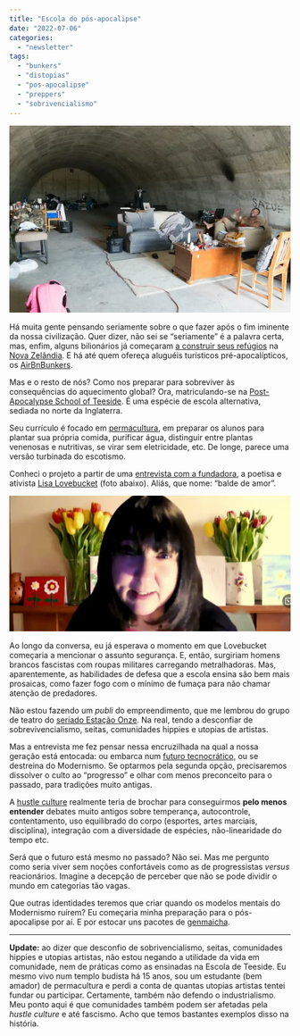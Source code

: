 ```yaml
---
title: "Escola do pós-apocalipse"
date: "2022-07-06"
categories: 
  - "newsletter"
tags: 
  - "bunkers"
  - "distopias"
  - "pos-apocalipse"
  - "preppers"
  - "sobrivencialismo"
---
```


![bunker.jpg](images/615a1e01-29e0-4096-95b1-6fc9c6ff9dbc.jpg)

Há muita gente pensando seriamente sobre o que fazer após o fim iminente da nossa civilização. Quer dizer, não sei se “seriamente” é a palavra certa, mas, enfim, alguns bilionários já começaram [a construir seus refúgios](https://www.youtube.com/watch?v=uQin210ZBAQ) na [Nova Zelândia](https://www.bloomberg.com/news/articles/2020-04-19/-we-needed-to-go-rich-americans-activate-pandemic-escape-plans). E há até quem ofereça aluguéis turísticos pré-apocalípticos, os [AirBnBunkers](https://www.youtube.com/watch?v=vu969OoRnW4).

Mas e o resto de nós? Como nos preparar para sobreviver às consequências do aquecimento global? Ora, matriculando-se na [Post-Apocalypse School of Teeside](https://thepast.org.uk/). É uma espécie de escola alternativa, sediada no norte da Inglaterra.

Seu currículo é focado em [permacultura](https://pt.wikipedia.org/wiki/Permacultura), em preparar os alunos para plantar sua própria comida, purificar água, distinguir entre plantas venenosas e nutritivas, se virar sem eletricidade, etc. De longe, parece uma versão turbinada do escotismo.

Conheci o projeto a partir de uma [entrevista com a fundadora](https://www.teamhuman.fm/episodes/lisa-lovebucket), a poetisa e ativista [Lisa Lovebucket](https://twitter.com/lisa_lovebucket) (foto abaixo). Aliás, que nome: “balde de amor”.

![lisa03.jpg](images/c400b715-ae15-4d1e-837b-343760915373.jpg)

Ao longo da conversa, eu já esperava o momento em que Lovebucket começaria a mencionar o assunto segurança. E, então, surgiriam homens brancos fascistas com roupas militares carregando metralhadoras. Mas, aparentemente, as habilidades de defesa que a escola ensina são bem mais prosaicas, como fazer fogo com o mínimo de fumaça para não chamar atenção de predadores.

Não estou fazendo um _publi_ do empreendimento, que me lembrou do grupo de teatro do [seriado Estação Onze](https://eduf.me/a-tecnologia-acabou-e-agora/). Na real, tendo a desconfiar de sobrevivencialismo, seitas, comunidades hippies e utopias de artistas.

Mas a entrevista me fez pensar nessa encruzilhada na qual a nossa geração está entocada: ou embarca num [futuro tecnocrático](https://podcasts.apple.com/us/podcast/can-we-tech-our-way-out-of-climate-change/), ou se destreina do Modernismo. Se optarmos pela segunda opção, precisaremos dissolver o culto ao “progresso” e olhar com menos preconceito para o passado, para tradições muito antigas.

A [hustle culture](https://www.forbes.com/sites/forbesbusinesscouncil/2022/03/31/hustle-culture-can-be-toxic-heres-how-to-navigate-it-successfully/?sh=1602f33e44e1) realmente teria de brochar para conseguirmos **pelo menos entender** debates muito antigos sobre temperança, autocontrole, contentamento, uso equilibrado do corpo (esportes, artes marciais, disciplina), integração com a diversidade de espécies, não-linearidade do tempo etc.

Será que o futuro está mesmo no passado? Não sei. Mas me pergunto como seria viver sem noções confortáveis como as de progressistas _versus_ reacionários. Imagine a decepção de perceber que não se pode dividir o mundo em categorias tão vagas.

Que outras identidades teremos que criar quando os modelos mentais do Modernismo ruírem? Eu começaria minha preparação para o pós-apocalipse por aí. E por estocar uns pacotes de [genmaicha](https://pt.wikipedia.org/wiki/Genmaicha).

* * *

**Update:** ao dizer que desconfio de sobrivencialismo, seitas, comunidades hippies e utopias artistas, não estou negando a utilidade da vida em comunidade, nem de práticas como as ensinadas na Escola de Teeside. Eu mesmo vivo num templo budista há 15 anos, sou um estudante (bem amador) de permacultura e perdi a conta de quantas utopias artistas tentei fundar ou participar. Certamente, também não defendo o industrialismo. Meu ponto aqui é que comunidades também podem ser afetadas pela _hustle culture_ e até fascismo. Acho que temos bastantes exemplos disso na história.
